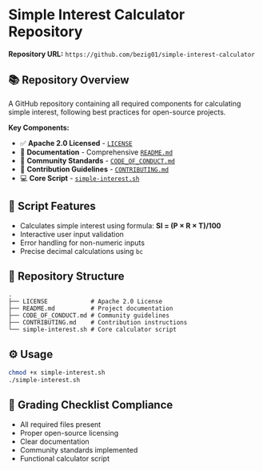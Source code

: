 # Simple Interest Calculator Repository

**Repository URL:** `https://github.com/bezig01/simple-interest-calculator`

## 📚 Repository Overview
A GitHub repository containing all required components for calculating simple interest, following best practices for open-source projects.

**Key Components:**
- ✅ **Apache 2.0 Licensed** - [`LICENSE`](LICENSE)
- 📖 **Documentation** - Comprehensive [`README.md`](README.md)
- 👥 **Community Standards** - [`CODE_OF_CONDUCT.md`](CODE_OF_CONDUCT.md)
- 🤝 **Contribution Guidelines** - [`CONTRIBUTING.md`](CONTRIBUTING.md)
- 💻 **Core Script** - [`simple-interest.sh`](simple-interest.sh)

## 🧮 Script Features
- Calculates simple interest using formula: **SI = (P × R × T)/100**
- Interactive user input validation
- Error handling for non-numeric inputs
- Precise decimal calculations using `bc`

## 📂 Repository Structure
```
.
├── LICENSE            # Apache 2.0 License
├── README.md          # Project documentation
├── CODE_OF_CONDUCT.md # Community guidelines  
├── CONTRIBUTING.md    # Contribution instructions
└── simple-interest.sh # Core calculator script
```

## ⚙️ Usage
```bash
chmod +x simple-interest.sh
./simple-interest.sh
```

## 🌟 Grading Checklist Compliance
- All required files present
- Proper open-source licensing
- Clear documentation
- Community standards implemented
- Functional calculator script

